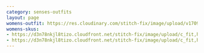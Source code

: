 ```yaml
---
category: senses-outfits
layout: page
womens-outfit: https://res.cloudinary.com/stitch-fix/image/upload/v1709166447/Style_studio/Styleshuffle/2023-03-14_W_OF_V10_2740_Base.jpg
womens-skus:
- https://d3n78nkjl8tizo.cloudfront.net/stitch-fix/image/upload/c_fit,h_720,w_862/v1659556743/bpdnaalcmstyjfgibmhh.jpg
- https://d3n78nkjl8tizo.cloudfront.net/stitch-fix/image/upload/c_fit,h_720,w_862/v1655522319/uqrsbjchnrpwxlq4ssin.jpg
---
```


